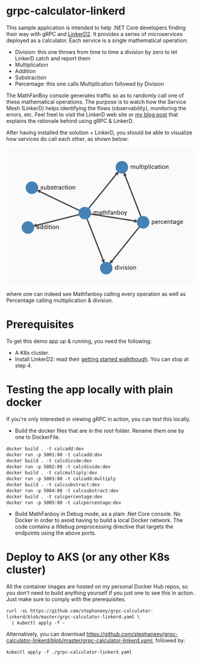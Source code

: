 # grpc-calculator-linkerd
 This sample application is intended to help .NET Core developers finding their way with gRPC and [LinkerD2](https://github.com/linkerd/linkerd2). It provides a series of microservices deployed as a calculator.  Each service is a single mathematical operation:
 * Division: this one throws from time to time a division by zero to let LinkerD catch and report them
 * Multiplication
 * Addition
 * Substraction
 * Percentage: this one calls Multiplication followed by Division
 
The MathFanBoy console generates traffic so as to randomly call one of these mathematical operations. The purpose is to watch how the Service Mesh (LinkerD) helps identifying the flows (observability), monitoring the errors, etc. Feel freel to visit the LinkerD web site or [my blog post](https://techcommunity.microsoft.com/t5/azure-developer-community-blog/meshing-with-linkerd2-using-grpc-enabled-net-core-services/ba-p/1377867) that explains the rationale behind using gRPC & LinkerD. 

After having installed the solution + LinkerD, you should be able to visualize how services do call each other, as shown below:

![Call tree](Images/calltree.png "Call tree")

where one can indeed see Mathfanboy calling every operation as well as Percentage calling multiplication & division. 

# Prerequisites
To get this demo app up & running, you need the following:
* A K8s cluster. 
* Install LinkerD2: read their [getting started walkthough](https://linkerd.io/2/getting-started/). You can stop at step 4. 

# Testing the app locally with plain docker
If you're only interested in viewing gRPC in action, you can test this locally.

* Build the docker files that are in the root folder. Rename them one by one to DockerFile. 

```
docker build . -t calcadd:dev
docker run -p 5001:80 -t calcadd:dev
docker build . -t calcdivide:dev
docker run -p 5002:80 -t calcdivide:dev
docker build . -t calcmultiply:dev
docker run -p 5003:80 -t calcadd:multiply
docker build . -t calcsubstract:dev
docker run -p 5004:80 -t calcsubstract:dev
docker build . -t calcpercentage:dev
docker run -p 5005:80 -t calcpercentage:dev

```
* Build MathFanboy in Debug mode, as a plain .Net Core console. No Docker in order to avoid having to build a local Docker network. The code contains a ifdebug preprocessing directive that targets the endpoints using the above ports.

# Deploy to AKS (or any other K8s cluster)
All the container images are hosted on my personal Docker Hub repos, so you don't need to build anything yourself if you just one to see this in action. Just make sure to comply with the prerequisites.

```
curl -sL https://github.com/stephaneey/grpc-calculator-linkerd/blob/master/grpc-calculator-linkerd.yaml \
  | kubectl apply -f -  
```
Alternatively, you can download https://github.com/stephaneey/grpc-calculator-linkerd/blob/master/grpc-calculator-linkerd.yaml, followed by:

```
kubectl apply -f ./grpc-calculator-linkerd.yaml
```
